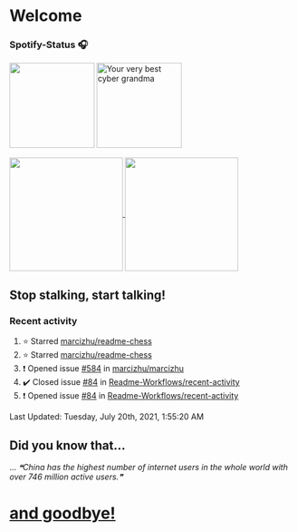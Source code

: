 # Welcome
### Spotify-Status 🎧
<p float="left" >
  <img src="https://novatorem-amber-nine.vercel.app/api/spotify" height="150px"/>
  <img alt="Your very best cyber grandma" src="https://thekenyonthrill.files.wordpress.com/2013/10/44-grandma-computer-e1381195849436.jpg" height="150px"/>
</p>


<a href="https://github.com/bloedboemmel">
  <img align="center" src="https://letstrys-bloedboemmel.vercel.app/api/?username=bloedboemmel&show_icons=true&theme=radical" height="200"/>
  
</a>
<a href="https://github.com/bloedboemmel">
  <img align="center" src="https://letstrys-bloedboemmel.vercel.app/api/top-langs/?username=bloedboemmel&theme=radical"  height="200"/>
</a>

## Stop stalking, start talking!
### Recent activity


<!--RECENT_ACTIVITY:start-->
1. ⭐ Starred [marcizhu/readme-chess](https://github.com/marcizhu/readme-chess)
2. ⭐ Starred [marcizhu/readme-chess](https://github.com/marcizhu/readme-chess)
3. ❗️ Opened issue [#584](https://github.com/marcizhu/marcizhu/issues/584) in [marcizhu/marcizhu](https://github.com/marcizhu/marcizhu)
4. ✔️ Closed issue [#84](https://github.com/Readme-Workflows/recent-activity/issues/84) in [Readme-Workflows/recent-activity](https://github.com/Readme-Workflows/recent-activity)
5. ❗️ Opened issue [#84](https://github.com/Readme-Workflows/recent-activity/issues/84) in [Readme-Workflows/recent-activity](https://github.com/Readme-Workflows/recent-activity)
<!--RECENT_ACTIVITY:end-->

<!--RECENT_ACTIVITY:last_update-->
Last Updated: Tuesday, July 20th, 2021, 1:55:20 AM
<!--RECENT_ACTIVITY:last_update_end-->


## Did you know that...
... <!--STARTS_HERE_QUOTE_README-->
<i>❝China has the highest number of internet users in the whole world with over 746 million active users.❞</i>
<!--ENDS_HERE_QUOTE_README-->

# **[and goodbye!](http://www.5z8.info/open.exe_h2n6lk_worm)**
